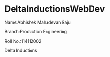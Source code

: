 DeltaInductionsWebDev
=====================

Name:Abhishek Mahadevan Raju


Branch:Production Engineering


Roll No.:114112002


Delta Inductions
